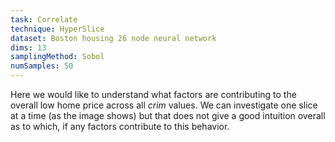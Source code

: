 ```yaml
---
task: Correlate
technique: HyperSlice
dataset: Boston housing 26 node neural network
dims: 13
samplingMethod: Sobol
numSamples: 50
---
```


Here we would like to understand what factors are contributing to the overall
low home price across all *crim* values. We can investigate one slice at a
time (as the image shows) but that does not give a good intuition overall
as to which, if any factors contribute to this behavior.

